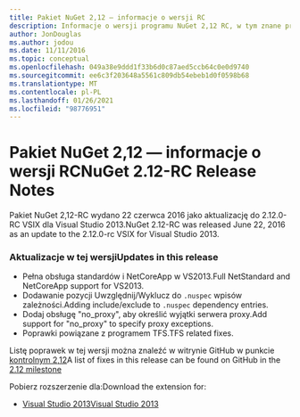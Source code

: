```yaml
---
title: Pakiet NuGet 2,12 — informacje o wersji RC
description: Informacje o wersji programu NuGet 2,12 RC, w tym znane problemy, poprawki błędów, dodane funkcje i DCR.
author: JonDouglas
ms.author: jodou
ms.date: 11/11/2016
ms.topic: conceptual
ms.openlocfilehash: 049a38e9ddd1f33b6d0c87aed5ccb64c0e0d9740
ms.sourcegitcommit: ee6c3f203648a5561c809db54ebeb1d0f0598b68
ms.translationtype: MT
ms.contentlocale: pl-PL
ms.lasthandoff: 01/26/2021
ms.locfileid: "98776951"
---
```

# <a name="nuget-212-rc-release-notes"></a><span data-ttu-id="e33fc-103">Pakiet NuGet 2,12 — informacje o wersji RC</span><span class="sxs-lookup"><span data-stu-id="e33fc-103">NuGet 2.12-RC Release Notes</span></span>

<span data-ttu-id="e33fc-104">Pakiet NuGet 2,12-RC wydano 22 czerwca 2016 jako aktualizację do 2.12.0-RC VSIX dla Visual Studio 2013.</span><span class="sxs-lookup"><span data-stu-id="e33fc-104">NuGet 2.12-RC was released June 22, 2016 as an update to the 2.12.0-rc VSIX for Visual Studio 2013.</span></span>

### <a name="updates-in-this-release"></a><span data-ttu-id="e33fc-105">Aktualizacje w tej wersji</span><span class="sxs-lookup"><span data-stu-id="e33fc-105">Updates in this release</span></span>

* <span data-ttu-id="e33fc-106">Pełna obsługa standardów i NetCoreApp w VS2013.</span><span class="sxs-lookup"><span data-stu-id="e33fc-106">Full NetStandard  and NetCoreApp support for VS2013.</span></span>
* <span data-ttu-id="e33fc-107">Dodawanie pozycji Uwzględnij/Wyklucz do `.nuspec` wpisów zależności.</span><span class="sxs-lookup"><span data-stu-id="e33fc-107">Adding include/exclude to `.nuspec` dependency entries.</span></span>
* <span data-ttu-id="e33fc-108">Dodaj obsługę "no_proxy", aby określić wyjątki serwera proxy.</span><span class="sxs-lookup"><span data-stu-id="e33fc-108">Add support for "no_proxy" to specify proxy exceptions.</span></span>
* <span data-ttu-id="e33fc-109">Poprawki powiązane z programem TFS.</span><span class="sxs-lookup"><span data-stu-id="e33fc-109">TFS related fixes.</span></span>

<span data-ttu-id="e33fc-110">Listę poprawek w tej wersji można znaleźć w witrynie GitHub w punkcie [kontrolnym 2,12](https://github.com/NuGet/Home/issues?q=milestone%3A2.12+is%3Aclosed)</span><span class="sxs-lookup"><span data-stu-id="e33fc-110">A list of fixes in this release can be found on GitHub in the [2.12 milestone](https://github.com/NuGet/Home/issues?q=milestone%3A2.12+is%3Aclosed)</span></span>

<span data-ttu-id="e33fc-111">Pobierz rozszerzenie dla:</span><span class="sxs-lookup"><span data-stu-id="e33fc-111">Download the extension for:</span></span>

* [<span data-ttu-id="e33fc-112">Visual Studio 2013</span><span class="sxs-lookup"><span data-stu-id="e33fc-112">Visual Studio 2013</span></span>](https://dist.nuget.org/visualstudio-2013-vsix/v2.12.0-rc/NuGet.Tools.vsix)
